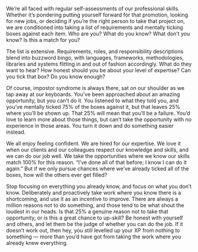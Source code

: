 

We’re all faced with regular self-assessments of our professional skills. Whether it’s pondering putting
yourself forward for that promotion, looking for new jobs, or deciding if you’re the right person to take
that project on, we are conditioned into taking a list of requirements and mentally ticking boxes against each
item. Who are you? What do you know? What don’t you know? Is this a match for you?

The list is extensive. Requirements, roles, and responsibility descriptions blend into buzzword bingo, with
languages, frameworks, methodologies, libraries and systems flitting in and out of fashion accordingly. What
do they want to hear? How honest should you be about your level of expertise? Can you tick that box? Do you
know enough?

Of course, impostor syndrome is always there, sat on our shoulder as we tap away at our keyboards. You’ve
been approached about an amazing opportunity, but you can’t do it. You listened to what they told you, and
you’ve mentally ticked 75% of the boxes against it, but that leaves 25% where you’ll be shown up. That 25%
will mean that you’ll be a failure. You’d love to learn more about those things, but can’t take the
opportunity with no experience in those areas. You turn it down and do something easier instead.

We all enjoy feeling confident. We are hired for our expertise. We love it when our clients and our colleagues
respect our knowledge and skills, and we can do our job well. We take the opportunities where we know our
skills match 100% for this reason. “I’ve done all of that before; I know I can do it again.” But if we
only pursue chances where we’ve already ticked all of the boxes, how will the others ever get filled?

Stop focusing on everything you already know, and focus on what you don’t know. Deliberately and proactively
take work where you know there is a shortcoming, and use it as an incentive to improve. There are always a
million reasons not to do something, and those tend to be what shout the loudest in our heads. Is that 25% a
genuine reason not to take that opportunity, or is this a great chance to up-skill? Be honest with yourself
and others, and let them be the judge of whether you can do the job. If it doesn’t work out, then hey, you
still levelled up your XP from nothing to something — more than you’d have got from taking the work where
you already knew everything.